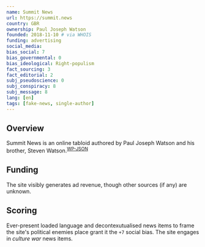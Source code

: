 ```yaml
---
name: Summit News
url: https://summit.news
country: GBR
ownership: Paul Joseph Watson
founded: 2018-11-10 # via WHOIS
funding: advertising
social_media:
bias_social: 7
bias_governmental: 0
bias_ideological: Right-populism
fact_sourcing: 3
fact_editorial: 2
subj_pseudoscience: 0
subj_conspiracy: 8
subj_message: 8
lang: [en]
tags: [fake-news, single-author]
---
```


## Overview
Summit News is an online tabloid authored by Paul Joseph Watson and his brother, Steven Watson.<sup>[WP-JSON](https://summit.news/wp-json/wp/v2/users/)</sup>

## Funding
The site visibly generates ad revenue, though other sources (if any) are unknown.

## Scoring
Ever-present loaded language and decontexutualised news items to frame the site's political enemies place grant it the `+7` social bias. The site engages in _culture war_ news items.
